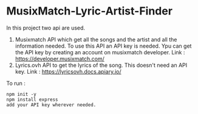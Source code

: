 # MusixMatch-Lyric-Artist-Finder
In this project two api are used.
1. Musixmatch API which get all the songs and the artist and all the information needed. To use this API an API key is needed. Ypu can get the API key by creating an account on musixmatch developer.
Link : https://developer.musixmatch.com/
2. Lyrics.ovh API to get the lyrics of the song. This doesn't need an API key.
Link : https://lyricsovh.docs.apiary.io/ 

To run : 
    
    npm init -y 
    npm install express
    add your API key wherever needed.